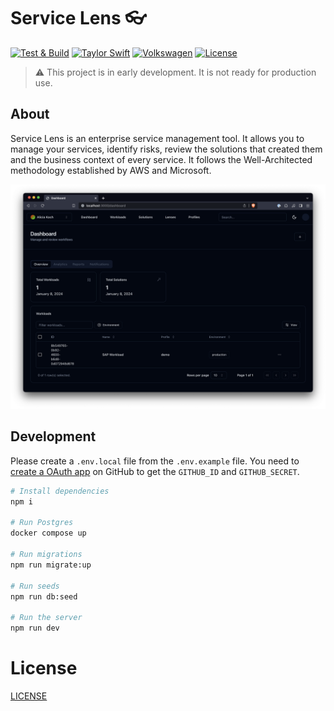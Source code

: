 # Service Lens :eyeglasses:

[![Test & Build](https://github.com/zeiss/service-lens/actions/workflows/main.yml/badge.svg)](https://github.com/zeiss/service-lens/actions/workflows/main.yml)
[![Taylor Swift](https://img.shields.io/badge/secured%20by-taylor%20swift-brightgreen.svg)](https://twitter.com/SwiftOnSecurity)
[![Volkswagen](https://auchenberg.github.io/volkswagen/volkswargen_ci.svg?v=1)](https://github.com/auchenberg/volkswagen)
[![License](https://img.shields.io/badge/License-Apache%202.0-blue.svg)](https://opensource.org/licenses/Apache-2.0)

> :warning: This project is in early development. It is not ready for production use.

## About

Service Lens is an enterprise service management tool. It allows you to manage your services, identify risks, review the solutions that created them and the business context of every service. It follows the Well-Architected methodology established by AWS and Microsoft.

![preview](assets/screenshot_1.png)

## Development

Please create a `.env.local` file from the `.env.example` file. You need to [create a OAuth app](https://docs.github.com/en/apps/oauth-apps/building-oauth-apps/creating-an-oauth-app) on GitHub to get the `GITHUB_ID` and `GITHUB_SECRET`.

```bash
# Install dependencies
npm i

# Run Postgres
docker compose up

# Run migrations
npm run migrate:up

# Run seeds
npm run db:seed

# Run the server
npm run dev
```

# License

[LICENSE](./LICENSE)
